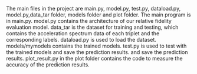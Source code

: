 The main files in the project are main.py, model.py, test.py, dataload.py, model.py,data_tar folder, models folder and plot folder.
The main program is in main.py. 
model.py contains the architecture of our relative fidelity evaluation model.
data_tar is the dataset for training and testing, which contains the acceleration spectrum data of each triplet and the corresponding labels.
dataload.py is used to load the dataset. 
models/mymodels contains the trained models. 
test.py is used to test with the trained models and save the prediction results. and save the prediction results.
plot_result.py in the plot folder contains the code to measure the accuracy of the prediction results.

